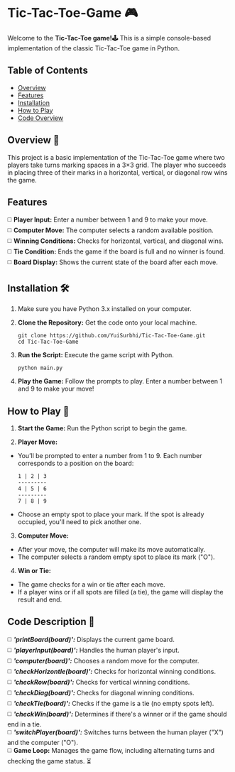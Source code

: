 # Tic-Tac-Toe-Game 🎮

Welcome to the **Tic-Tac-Toe game!🕹️** This is a simple console-based implementation of the classic Tic-Tac-Toe game in Python.<br>

## Table of Contents

- [Overview](#overview-)
- [Features](#features)
- [Installation](#installation-)
- [How to Play](#how-to-play-)
- [Code Overview](#code-overview-)

## Overview 📜

This project is a basic implementation of the Tic-Tac-Toe game where two players take turns marking spaces in a 3×3 grid. The player who succeeds in placing three of their marks in a horizontal, vertical, or diagonal row wins the game.<br>

 ## Features
◻️ **Player Input:** Enter a number between 1 and 9 to make your move.<br>
◻️ **Computer Move:** The computer selects a random available position.<br>
◻️ **Winning Conditions:** Checks for horizontal, vertical, and diagonal wins.<br>
◻️ **Tie Condition:** Ends the game if the board is full and no winner is found.<br>
◻️ **Board Display:** Shows the current state of the board after each move.<br>

## Installation 🛠️

1. Make sure you have Python 3.x installed on your computer.<br>
2. **Clone the Repository:** Get the code onto your local machine.<br>

       git clone https://github.com/YuiSurbhi/Tic-Tac-Toe-Game.git
       cd Tic-Tac-Toe-Game
      
3. **Run the Script:** Execute the game script with Python.

       python main.py

4. **Play the Game:** Follow the prompts to play. Enter a number between 1 and 9 to make your move!

## How to Play 📝

1. **Start the Game:** Run the Python script to begin the game.<br>

2. **Player Move:**

- You’ll be prompted to enter a number from 1 to 9. Each number corresponds to a position on the board:<br>

      1 | 2 | 3
      ---------
      4 | 5 | 6
      ---------
      7 | 8 | 9

- Choose an empty spot to place your mark. If the spot is already occupied, you'll need to pick another one.<br>

3. **Computer Move:**
- After your move, the computer will make its move automatically.<br>
- The computer selects a random empty spot to place its mark ("O").<br>

4. **Win or Tie:**

- The game checks for a win or tie after each move.<br>
- If a player wins or if all spots are filled (a tie), the game will display the result and end.<br>

## Code Description 📝

◻️ ***'printBoard(board)':*** Displays the current game board.<br>
◻️ ***'playerInput(board)':*** Handles the human player's input.<br>
◻️ ***'computer(board)':*** Chooses a random move for the computer.<br>
◻️ ***'checkHorizontle(board)':*** Checks for horizontal winning conditions.<br>
◻️ ***'checkRow(board)':*** Checks for vertical winning conditions.<br>
◻️ ***'checkDiag(board)':*** Checks for diagonal winning conditions.<br>
◻️ ***'checkTie(board)':*** Checks if the game is a tie (no empty spots left).<br>
◻️ ***'checkWin(board)':*** Determines if there's a winner or if the game should end in a tie.<br>
◻️ ***'switchPlayer(board)':*** Switches turns between the human player ("X") and the computer ("O").<br>
◻️ **Game Loop:** Manages the game flow, including alternating turns and checking the game status. ⏳<br>

